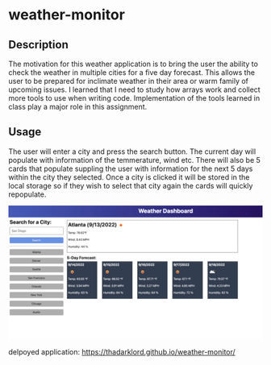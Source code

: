 # weather-monitor

## Description



The motivation for this weather application is to bring the user the ability to check the weather in multiple cities for a five day forecast. This allows the user to be prepared for inclimate weather in their area or warm family of upcoming issues. I learned that I need to study how arrays work and collect more tools to use when writing code. Implementation of the tools learned in class play a major role in this assignment.



## Usage

The user will enter a city and press the search button. The current day will populate with information of the temmerature, wind etc. There will also be 5 cards that populate suppling the user with information for the next 5 days within the city they selected. Once a city is clicked it will be stored in the local storage so if they wish to select that city again the cards will quickly repopulate. 



![image of weather dashboard](./assets/images/06-server-side-apis-homework-demo.png)


delpoyed application: https://thadarklord.github.io/weather-monitor/